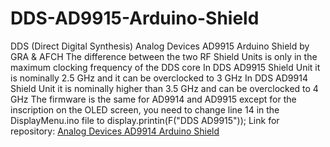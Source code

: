 # DDS-AD9915-Arduino-Shield
DDS (Direct Digital Synthesis) Analog Devices AD9915 Arduino Shield by GRA &amp; AFCH
The difference between the two RF Shield Units is only in the maximum clocking frequency of the DDS core
In DDS AD9915 Shield Unit it is nominally 2.5 GHz and it can be overclocked to 3 GHz
In DDS AD9914 Shield Unit it is nominally higher than 3.5 GHz and can be overclocked to 4 GHz
The firmware is the same for AD9914 and AD9915 except for the inscription on the OLED screen, you need to change line 14 in the DisplayMenu.ino file to display.printin(F("DDS AD9915"));
Link for repository: <a href="https://github.com/afch/DDS-AD9914-Arduino-Shield"> Analog Devices AD9914 Arduino Shield </a>

